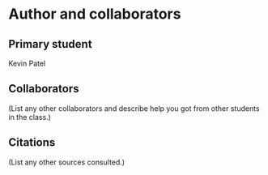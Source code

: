 Author and collaborators
========================

Primary student
---------------
Kevin Patel


Collaborators
-------------
(List any other collaborators and describe help you got from other students
in the class.)


Citations
---------
(List any other sources consulted.)
